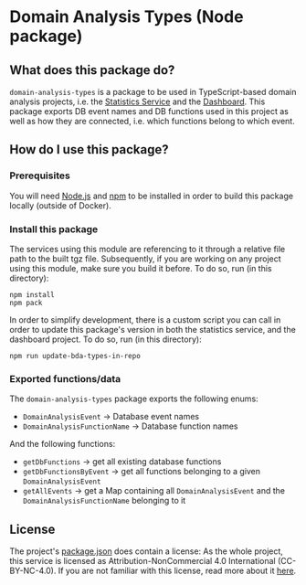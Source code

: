 # Domain Analysis Types (Node package)

## What does this package do?

`domain-analysis-types` is a package to be used in TypeScript-based domain analysis projects, i.e.
the [Statistics Service](../../services/statistics-service/README.md) and
the [Dashboard](../../services/dashboard/README.md). This package exports DB event names and DB functions used in this
project as well as how they are connected, i.e. which functions belong to which event.

## How do I use this package?

### Prerequisites

You will need [Node.js](https://nodejs.org/en/) and [npm](https://docs.npmjs.com/cli/v7/commands/npm) to be installed in
order to build this package locally (outside of Docker).

### Install this package

The services using this module are referencing to it through a relative file path to the built tgz file. Subsequently,
if you are working on any project using this module, make sure you build it before. To do so, run (in this directory):

```shell
npm install
npm pack
```

In order to simplify development, there is a custom script you can call in order to update this package's version in
both the statistics service, and the dashboard project. To do so, run (in this directory):

```shell
npm run update-bda-types-in-repo
```

### Exported functions/data

The `domain-analysis-types` package exports the following enums:

- `DomainAnalysisEvent` &rarr; Database event names
- `DomainAnalysisFunctionName` &rarr; Database function names

And the following functions:

- `getDbFunctions` &rarr; get all existing database functions
- `getDbFunctionsByEvent` &rarr; get all functions belonging to a given `DomainAnalysisEvent`
- `getAllEvents` &rarr; get a Map containing all `DomainAnalysisEvent` and the `DomainAnalysisFunctionName` belonging to
  it

## License

The project's [package.json](./package.json) does contain a license: As the whole project, this service is licensed as
Attribution-NonCommercial 4.0 International (CC-BY-NC-4.0). If you are not familiar with this license, read more about
it [here](https://creativecommons.org/licenses/by-nc/4.0/).
